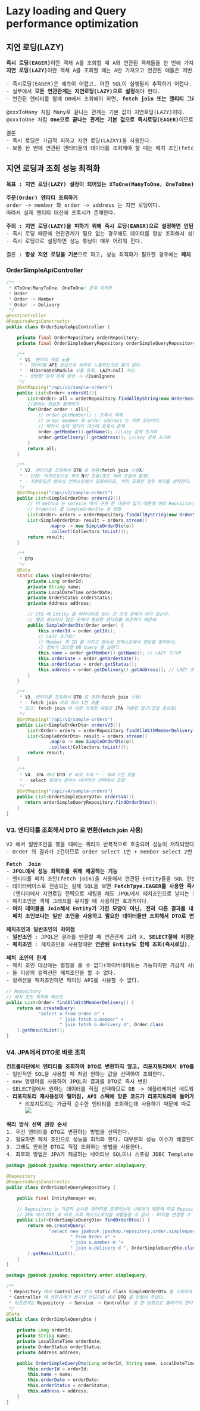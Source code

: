 # Lazy loading and Query performance optimization
## 지연 로딩(LAZY)
<pre>
<b>즉시 로딩(EAGER)</b>이란 객체 A를 조회할 때 A와 연관된 객체들을 한 번에 가져오는 것이다.
<b>지연 로딩(LAZY)</b>이란 객체 A를 조회할 때는 A만 가져오고 연관된 애들은 저번 게시글에서 본 프록시 초기화 방법으로 가져온다.

- 즉시로딩(EAGER)은 예측이 어렵고, 어떤 SQL이 실행될지 추적하기 어렵다. 특히 JPQL을 실행할 때 N+1 문제가 자주 발생한다.
- 실무에서 <b>모든 연관관계는 지연로딩(LAZY)으로 설정</b>해야 한다.
- 연관된 엔티티를 함께 DB에서 조회해야 하면, <b>fetch join 또는 엔티티 그래프 기능을 사용하여 한 번에 데이터를 가져올 수 있다.</b>

@xxxToMany 처럼 Many로 끝나는 관계는 기본 값이 지연로딩(LAZY)이다.
@xxxToOne 처럼 <b>One으로 끝나는 관계는 기본 값으로 즉시로딩(EAGER)</b>이므로 직접 지연로딩(LAZY)으로 변경해야 한다.

결론
- 즉시 로딩은 가급적 피하고 지연 로딩(LAZXY)을 사용한다.
- 보통 한 번에 연관된 엔티티들의 데이터를 조회해야 할 때는 페치 조인(fetch join)을 이용한다.
</pre>
## 지연 로딩과 조회 성능 최적화
<pre>
<b>목표 : 지연 로딩(LAZY) 설정이 되어있는 XToOne(ManyToOne, OneToOne) 관계를 가지는 엔티티 조회 시 성능 최적화</b>

<b>주문(Order) 엔티티 조회하기</b>
order -> member 와 order -> address 는 지연 로딩이다.
따라서 실제 엔티티 대신에 프록시가 존재한다.

<b>주의 : 지연 로딩(LAZY)을 피하기 위해 즉시 로딩(EARGR)으로 설정하면 안된다.</b>
- 즉시 로딩 때문에 연관관계가 필요 없는 경우에도 데이터를 항상 조회해서 성능 문제가 발생할 수 있다.
- 즉시 로딩으로 설정하면 성능 튜닝이 매우 어려워 진다.

결론 : <b>항상 지연 로딩을 기본</b>으로 하고, 성능 최적화가 필요한 경우에는 <b>페치 조인(fetch join)을 사용</b>해라!
</pre>
### OrderSimpleApiController
```java
/**
 * XToOne(ManyToOne, OneToOne) 관계 최적화
 * Order
 * Order -> Member
 * Order -> Delivery
 */
@RestController
@RequiredArgsConstructor
public class OrderSimpleApiController {

    private final OrderRepository orderRepository;
    private final OrderSimpleQueryRepository orderSimpleQueryRepository;

    /**
     * V1. 엔티티 직접 노출
     * - 엔티티를 API 응답으로 외부로 노출하는것은 좋지 않다.
     * - Hibernate5Module 모듈 등록, LAZY=null 처리
     * - 양방향 관계 문제 발생 -> @JsonIgnore
     */
    @GetMapping("/api/v1/sample-orders")
    public List<Order> ordersV1(){
        List<Order> all = orderRepository.findAllByString(new OrderSearch());
        //원하는 정보만 출력하기
        for(Order order : all){
            // order.getMember() : 프록시 객체
            // order member 와 order address 는 지연 로딩이다.
            // 따라서 실제 엔티티 대신에 프록시 존재
            order.getMember().getName(); //Lazy 강제 초기화
            order.getDelivery().getAddress(); //Lazy 강제 초기화
        }
        return all;
    }

    /**
     * V2. 엔티티를 조회해서 DTO 로 변환(fetch join 사용X)
     * - 단점: 지연로딩으로 쿼리 N번 호출(많은 쿼리 호출의 발생)
     * - 지연로딩은 영속성 컨텍스트에서 조회하므로, 이미 조회된 경우 쿼리를 생략한다.
     */
    @GetMapping("/api/v2/sample-orders")
    public List<SimpleOrderDto> ordersV2(){
        // 이 method 는 service 에서 구현 한 내용이 없기 때문에 바로 Repository 에서 받았다.
        // Order(o) 를 SimpleOrderDto 로 변환
        List<Order> orders = orderRepository.findAllByString(new OrderSearch());
        List<SimpleOrderDto> result = orders.stream()
                .map(o -> new SimpleOrderDto(o))
                .collect(Collectors.toList());
        return result;
    }

    /**
     * DTO
     */
    @Data
    static class SimpleOrderDto{
        private Long orderId;
        private String name;
        private LocalDateTime orderDate;
        private OrderStatus orderStatus;
        private Address address;

        // DTO 에 Entity 를 파라미터로 받는 건 크게 문제가 되지 않는다.
        // 별로 중요하지 않은 곳에서 중요한 엔티티를 의존하기 때문에
        public SimpleOrderDto(Order order) {
            this.orderId = order.getId();
            // LAZY 초기화?
            // Member 의 ID 를 가지고 영속성 컨텍스트에서 정보를 찾아본다.
            // 정보가 없으면 DB Query 를 날린다.
            this.name = order.getMember().getName(); // LAZY 초기화
            this.orderDate = order.getOrderDate();
            this.orderStatus = order.getStatus();
            this.address = order.getDelivery().getAddress(); // LAZY 초기화
        }
    }

    /**
     * V3. 엔티티를 조회해서 DTO 로 변환(fetch join 사용)
     * - fetch join 으로 쿼리 1번 호출
     * 참고: fetch join 에 대한 자세한 내용은 JPA 기본편 참고(정말 중요함)
     */
    @GetMapping("/api/v3/sample-orders")
    public List<SimpleOrderDto> ordersV3(){
        List<Order> orders = orderRepository.findAllWithMemberDelivery();
        List<SimpleOrderDto> result = orders.stream()
                .map(o -> new SimpleOrderDto(o))
                .collect(Collectors.toList());
        return result;
    }

    /**
     * V4. JPA 에서 DTO 로 바로 조회 * - 쿼리 1번 호출
     * - select 절에서 원하는 데이터만 선택해서 조회
     */
    @GetMapping("/api/v4/sample-orders")
    public List<OrderSimpleQueryDto> ordersV4(){
       return orderSimpleQueryRepository.findOrderDtos();
    }
}
```
### V3. 엔티티를 조회해서 DTO 로 변환(fetch join 사용)
<pre>
V2 에서 일반조인을 했을 때에는 쿼리가 반복적으로 호출되어 성능이 저하되었다.
- Order 의 결과가 2건이므로 order select 1번 + member select 2번 + delivery select 2번 총 5번이 쿼리가 호출되었다.

<b>Fetch  Join</b>
- <b>JPQL에서 성능 최적화를 위해 제공하는 기능</b>
- 엔티티를 페치 조인(fetch join)을 사용해서 연관된 Entity들을 SQL 한번으로 조회할 수 있다 - <b>성능 최적화</b>
- 데이터베이스로 전송되는 실제 SQL을 보면 <b>FetchTpye.EAGER를 사용한 즉시로딩 전략으로 조회한 것과 SQL이 같다는 것</b>을 알 수 있다.
  (엔티티에서 지연로딩 전략으로 세팅을 해도 JPQL에서 페치조인으로 날리는 것이 우선순위)
- 페치조인은 객체 그래프를 유지할 때 사용하면 효과적이다.
- <b>여러 테이블을 Join해서 Entity가 가진 모양이 아닌, 전혀 다른 결과를 내야 하면,
  페치 조인보다는 일반 조인을 사용하고 필요한 데이터들만 조회해서 DTO로 변환하는 것이 효과적이다.</b>

<b>페치조인과 일반조인의 차이점</b>
- <b>일반조인</b> : JPQL은 결과를 반환할 때 연관관계 고려 X, <b>SELECT절에 지정한 Entity만 조회</b>할 뿐
- <b>페치조인</b> : 페치조인을 사용할때만 <b>연관된 Entity도 함께 조회(즉시로딩)</b>, 페치조인은 객체 그래프를 SQL 한번에 조회하는 개념

<b>페치 조인의 한계</b>
- 페치 조인 대상에는 별칭을 줄 수 없다(하이버네이트는 가능하지만 가급적 사용을 권장하지 않는다)
- 둘 이상의 컬렉션은 페치조인을 할 수 없다.
- 컬렉션을 페치조인하면 페이징 API를 사용할 수 없다.
</pre>
```java
// Repository
// 페치 조인 최적화 메소드
public List<Order> findAllWithMemberDelivery() {
    return em.createQuery(
            "select o from Order o" +
                    " join fetch o.member" +
                    " join fetch o.delivery d", Order.class
    ).getResultList();
}
```
### V4. JPA에서 DTO로 바로 조회
<pre>
<b>컨트롤러단에서 엔티티를 조회하여 DTO로 변환하지 않고, 리포지토리에서 DTO를 이용하여 바로 조회한다.</b>
- 일반적인 SQL을 사용할 때 처럼 원하는 값을 선택하여 조회한다.
- new 명령어를 사용하여 JPQL의 결과를 DTO로 즉시 변환
- SELECT절에서 원하는 데이터를 직접 선택하므로 DB -> 애플리케이션 네트웍 용량 최적화(생각보다 미비)
- <b>리포지토리 재사용성이 떨어짐, API 스펙에 맞춘 코드가 리포지토리에 들어가는 단점이다.</b>
    * 리포지토리는 가급적 순수한 엔티티를 조회하는데 사용하기 때문에 따로 DTO로 조회하는 리포지토리를 만드는 것이 유지보수성에 좋다.
      <img src="https://github.com/RyuKyeongWoo/TIL/blob/main/SpringBootJPA2/img/OrderSimpleQueryRepository.PNG"/>

<b>쿼리 방식 선택 권장 순서</b>
1. 우선 엔티티를 DTO로 변환하는 방법을 선택한다.
2. 필요하면 페치 조인으로 성능을 최적화 한다. 대부분의 성능 이슈가 해결된다.
3. 그래도 안되면 DTO로 직접 조회하는 방법을 사용한다.
4. 최후의 방법은 JPA가 제공하는 네이티브 SQL이나 스프링 JDBC Template을 사용해서 SQL을 직접 사용한다.
</pre>
```java
package jpabook.jpashop.repository.order.simplequery;

@Repository
@RequiredArgsConstructor
public class OrderSimpleQueryRepository {

    public final EntityManager em;

    // Repository 는 가급적 순수한 엔티티를 조회하는데 사용하기 때문에 따로 Repository 를 만드는 것이 유지보수성에 좋다.
    // JPA 에서 DTO 로 바로 조회 메소드(로직을 재활용할 수 없다 - DTO를 변경할 수 없다)
    public List<OrderSimpleQueryDto> findOrderDtos() {
        return em.createQuery(
                "select new jpabook.jpashop.repository.order.simplequery.OrderSimpleQueryDto(o.id, m.name, o.orderDate, o.status, d.address)" +
                        " from Order o" +
                        " join o.member m "+
                        " join o.delivery d ", OrderSimpleQueryDto.class
        ).getResultList();
    }
}
```
```java
package jpabook.jpashop.repository.order.simplequery;

/**
 * Repository 에서 Controller 안의 static class SimpleOrderDto 를 조회하여
 * Controller 에 의존관계가 생기면 안되므로 새로 DTO 를 만들어 주었다.
 * 의존관계는 Repository -> Service -> Controller 로 한 방향으로 흘러가야 한다.
 */
@Data
public class OrderSimpleQueryDto {

    private Long orderId;
    private String name;
    private LocalDateTime orderDate;
    private OrderStatus orderStatus;
    private Address address;

    public OrderSimpleQueryDto(Long orderId, String name, LocalDateTime orderDate, OrderStatus orderStatus, Address address) {
        this.orderId = orderId;
        this.name = name;
        this.orderDate = orderDate;
        this.orderStatus = orderStatus;
        this.address = address;
    }
}
```
